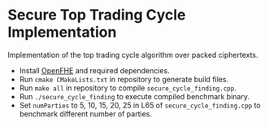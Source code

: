 <!-- Install OpenFHE -->
<!-- Run: cmake .. -->
<!-- Run: make all -->

# Secure Top Trading Cycle Implementation

Implementation of the top trading cycle algorithm over packed ciphertexts.

- Install [OpenFHE](https://openfhe-development.readthedocs.io/en/latest/sphinx_rsts/intro/installation/installation.html) and required dependencies.
- Run `cmake CMakeLists.txt` in repository to generate build files.
- Run `make all` in repository to compile `secure_cycle_finding.cpp`.
- Run `./secure_cycle_finding` to execute compiled benchmark binary.
- Set `numParties` to 5, 10, 15, 20, 25 in L65 of `secure_cycle_finding.cpp` to benchmark different number of parties.

